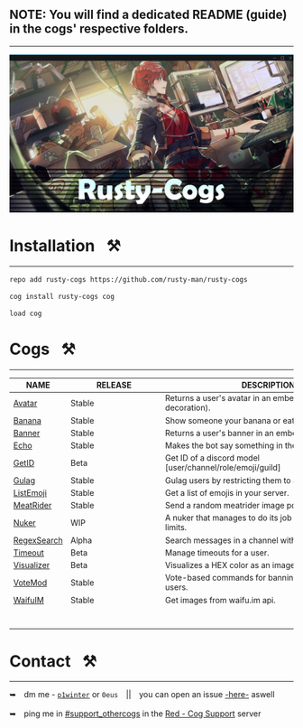 ## NOTE: You will find a dedicated README (guide) in the cogs' respective folders.
---
<p align="center">
  <a href=".archive/">
    <img src=".archive/repo_banner.png" alt="Repository Banner"/>
  </a>
  <h1></h1>
</p>

# Installation⠀⚒
---
```text
repo add rusty-cogs https://github.com/rusty-man/rusty-cogs
```
```text
cog install rusty-cogs cog
```
```text
load cog
```

# Cogs⠀⚒
---
| NAME             | RELEASE          | DESCRIPTION                                                       |
|------------------|------------------|-------------------------------------------------------------------|
| [Avatar](avatar/)          | Stable      | Returns a user's avatar in an embed (supports decoration).   |
| [Banana](banana/)          | Stable      | Show someone your banana or eat theirs.                      |
| [Banner](banner/)          | Stable      | Returns a user's banner in an embed.                         |
| [Echo](echo/)              | Stable      | Makes the bot say something in the specified channel.        |
| [GetID](getid/)            | Beta        | Get ID of a discord model \[user/channel/role/emoji/guild\]  |
| [Gulag](gulag/)            | Stable      | Gulag users by restricting them to a channel.                |
| [ListEmoji](listemoji/)    | Stable      | Get a list of emojis in your server.                         |
| [MeatRider](meatrider/)    | Stable      | Send a random meatrider image pointed at someone.            |
| [Nuker](nuker/)            | WIP         | A nuker that manages to do its job amidst strict rate limits.|
| [RegexSearch](regexsearch/)| Alpha       | Search messages in a channel with regex.                     |
| [Timeout](timeout/)        | Beta        | Manage timeouts for a user.                                  |
| [Visualizer](visualizer/)  | Beta        | Visualizes a HEX color as an image.                          |
| [VoteMod](votemod/)        | Stable      | Vote-based commands for banning / kicking / muting users.    |
| [WaifuIM](waifuim/)        | Stable      | Get images from waifu.im api.                                |
|⠀   ⠀                   |⠀⠀⠀⠀⠀⠀⠀⠀⠀⠀⠀⠀⠀⠀⠀|⠀⠀⠀⠀ ⠀⠀⠀⠀⠀⠀⠀                                         |

# Contact⠀⚒
---
➥ dm me - [`p1winter`](https://discordapp.com/users/727378306340487178) or `0eus` || you can open an issue [-here-](https://github.com/rusty-man/rusty-cogs/issues) aswell
<br/> <br/>
➥ ping me in [#support_othercogs](https://discord.com/channels/240154543684321280/240212783503900673) in the [Red - Cog Support](https://discord.gg/red-cog-support-240154543684321280) server
